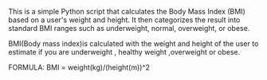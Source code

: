 This is a simple Python script that calculates the Body Mass Index (BMI) based on a user's weight and height. It then categorizes the result into standard BMI ranges such as underweight, normal, overweight, or obese.

BMI(Body mass index)is calculated with the weight and height of the user to estimate if you are underweight , healthy weight ,overweight or obese.

FORMULA:
BMI = weight(kg)/(height(m))^2